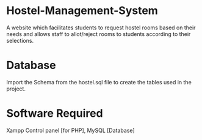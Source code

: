 # Hostel-Management-System
A website which facilitates students to request hostel rooms based on their needs and allows staff to allot/reject rooms to students according to their selections.

# Database
Import the Schema from the hostel.sql file to create the tables used in the project.

# Software Required
Xampp Control panel [for PHP], MySQL [Database]
